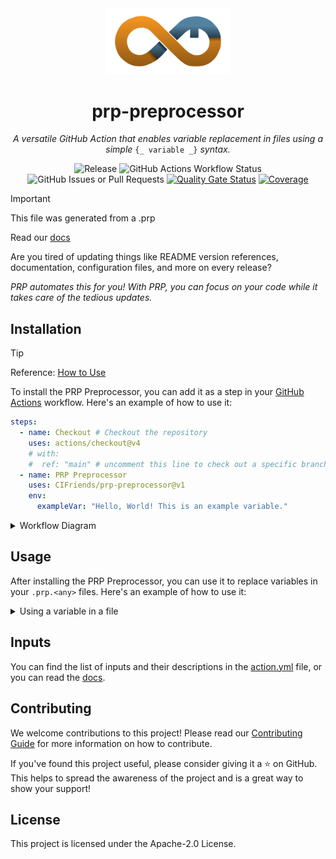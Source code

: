 <div align="center">
<a href="https://github.com/CIFriends">
    <img src="https://raw.githubusercontent.com/CIFriends/brandkit/main/no-bg/cifriends.svg" alt="Logo" width="200px">
</a>

# prp-preprocessor

_A versatile GitHub Action that enables variable replacement in files using a simple_ `{_ variable _}` _syntax._

![Release](https://img.shields.io/github/v/release/CIFriends/prp-preprocessor?include_prereleases&sort=semver&logo=github)
![GitHub Actions Workflow Status](https://img.shields.io/github/actions/workflow/status/cifriends/prp-preprocessor/ci.yml?logo=github)
![GitHub Issues or Pull Requests](https://img.shields.io/github/issues/cifriends/prp-preprocessor?logo=github)
[![Quality Gate Status](https://sonarcloud.io/api/project_badges/measure?project=CIFriends_prp-preprocessor&metric=alert_status)](https://sonarcloud.io/summary/new_code?id=CIFriends_prp-preprocessor)
[![Coverage](https://sonarcloud.io/api/project_badges/measure?project=CIFriends_prp-preprocessor&metric=coverage)](https://sonarcloud.io/summary/new_code?id=CIFriends_prp-preprocessor)
</div>

> [!IMPORTANT]
> This file was generated from a .prp
>
> Read our [docs](https://github.com/CIFriends/prp-preprocessor/wiki)

Are you tired of updating things like README version references, documentation, configuration files, and more on every
release?

_PRP automates this for you!
With PRP, you can focus on your code while it takes care of the tedious updates._

## Installation

> [!TIP]
> Reference: [How to Use](https://github.com/CIFriends/prp-preprocessor/wiki/How-to-Use)

To install the PRP Preprocessor, you can add it as a step in your [GitHub Actions](https://github.com/features/actions)
workflow.
Here's an example of how to
use it:

```yml
steps:
  - name: Checkout # Checkout the repository
    uses: actions/checkout@v4
    # with:
    #  ref: "main" # uncomment this line to check out a specific branch
  - name: PRP Preprocessor
    uses: CIFriends/prp-preprocessor@v1
    env:
      exampleVar: "Hello, World! This is an example variable."
```

<details>
<summary>Workflow Diagram</summary>

```mermaid
graph LR
    A[GitHub Workflow] --> B[Checkout Action]
    B --> C[PRP Preprocessor Action]
    C --> D{Files with .prp extension?}
    D -->|Yes| E[Process Files]
    E --> F[Replace Variables]
    F --> G[Commit Changes]
    D -->|No| H[End Workflow]
    G --> I[Push Changes]
    I --> J[End Workflow]
```

</details>

## Usage

After installing the PRP Preprocessor, you can use it to replace variables in your `.prp.<any>` files.
Here's an example of how to
use it:

<details>
<summary>Using a variable in a file</summary>

`example.prp.json`

```json
{
  "name": "{_ exampleVar _}"
}
```

Output:

`example.json`

```json
{
  "name": "Hello, World! This is an example variable."
}
```

</details>

## Inputs

You can find the list of inputs and their descriptions in the [action.yml](action.yml) file,
or you can read the [docs](https://github.com/CIFriends/prp-preprocessor/wiki/Inputs).

## Contributing

We welcome contributions to this project! Please read our [Contributing Guide](CONTRIBUTING.md) for more information on
how to contribute.

If you've found this project useful, please consider giving it a ⭐ on GitHub.
This helps to spread the awareness of the
project and is a great way to show your support!

## License

This project is licensed under the Apache-2.0 License.
